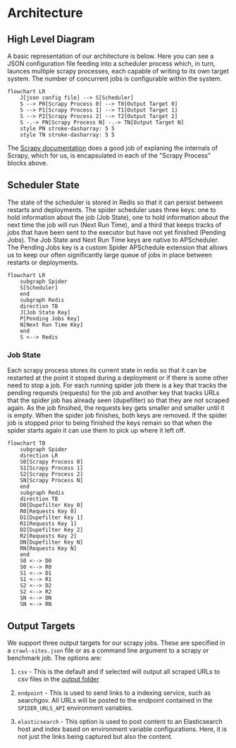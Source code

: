 # Architecture

## High Level Diagram
A basic representation of our architecture is below.  Here you can see a JSON configuration file feeding into a scheduler process which, in turn, launces multiple scrapy processes, each capable of writing to its own target system. The number of concurrent jobs is configurable within the system.
```mermaid
flowchart LR
    J[json config file] --> S[Scheduler]
    S --> P0[Scrapy Process 0] --> T0[Output Target 0]
    S --> P1[Scrapy Process 1] --> T1[Output Target 1]
    S --> P2[Scrapy Process 2] --> T2[Output Target 2]
    S -.-> PN[Scrapy Process N] -.-> TN[Output Target N]
    style PN stroke-dasharray: 5 5
    style TN stroke-dasharray: 5 5
```

The [Scrapy documentation](https://docs.scrapy.org/en/latest/topics/architecture.html) does a good job of explaning the internals of Scrapy, which for us, is encapsulated in each of the "Scrapy Process" blocks above.

## Scheduler State
The state of the scheduler is stored in Redis so that it can persist between restarts and deployments.  The spider scheduler uses three keys: one to hold information about the job (Job State), one to hold information about the next time the job will run (Next Run Time), and a third that keeps tracks of jobs that have been sent to the executor but have not yet finished (Pending Jobs).  The Job State and Next Run Time keys are native to APScheduler.  The Pending Jobs key is a custom Spider APSchedule extension that allows us to keep our often significantly large queue of jobs in place between restarts or deployments.

```mermaid
flowchart LR
    subgraph Spider
    S[Scheduler]
    end
    subgraph Redis
    direction TB
    J[Job State Key]
    P[Pending Jobs Key]
    N[Next Run Time Key]
    end
    S <--> Redis
```

### Job State
Each scrapy process stores its current state in redis so that it can be restarted at the point it stoped during a deployment or if there is some other need to stop a job.  For each running spider job there is a key that tracks the pending requests (requests) for the job and another key that tracks URLs that the spider job has already seen (dupefilter) so that they are not scraped again.  As the job finsihed, the requests key gets smaller and smaller until it is empty.  When the spider job finishes, both keys are removed.  If the spider job is stopped prior to being finished the keys remain so that when the spider starts again it can use them to pick up where it left off.
```mermaid
flowchart TB
    subgraph Spider
    direction LR
    S0[Scrapy Process 0]
    S1[Scrapy Process 1]
    S2[Scrapy Process 2]
    SN[Scrapy Process N]
    end
    subgraph Redis
    direction TB
    D0[Dupefilter Key 0]
    R0[Requests Key 0]
    D1[Dupefilter Key 1]
    R1[Requests Key 1]
    D2[Dupefilter Key 2]
    R2[Requests Key 2]
    DN[Dupefilter Key N]
    RN[Requests Key N]
    end
    S0 <--> D0
    S0 <--> R0
    S1 <--> D1
    S1 <--> R1
    S2 <--> D2
    S2 <--> R2
    SN <--> DN
    SN <--> RN
```

## Output Targets
We support three output targets for our scrapy jobs.  These are specified in a `crawl-sites.json` file or as a command line argument to a scrapy or benchmark job.  The options are:

1. `csv` - This is the default and if selected will output all scraped URLs to csv files in the [output folder](../search_gov_crawler/output/)

2. `endpoint` - This is used to send links to a indexing service, such as searchgov.  All URLs will be posted to the endpoint contained in the `SPIDER_URLS_API` environment variables.

3. `elasticsearch` - This option is used to post content to an Elasticsearch host and index based on environment variable configurations.  Here, it is not just the links being captured but also the content.
